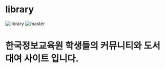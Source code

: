 # library

![library](https://user-images.githubusercontent.com/67350653/101282825-941a7880-381a-11eb-9ddd-df7122f67385.PNG)
![master](https://user-images.githubusercontent.com/67350653/101282877-de9bf500-381a-11eb-9e46-69d68aef3f81.PNG)

<h1>한국정보교육원 학생들의 커뮤니티와 도서 대여 사이트 입니다.</h1>
